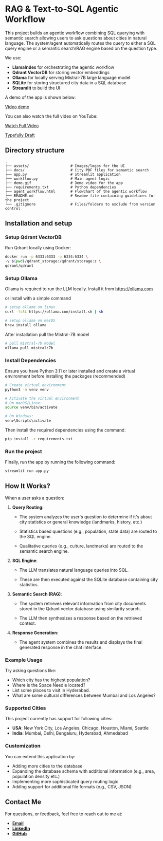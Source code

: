 # RAG & Text-to-SQL Agentic Workflow

This project builds an agentic workflow combining SQL querying with semantic search allowing users to ask questions about cities in natural language. The system/agent automatically routes the query to either a SQL query engine or a semantic search/RAG engine based on the question type. 

We use:

- **LlamaIndex** for orchestrating the agentic workflow
- **Qdrant VectorDB** for storing vector embeddings
- **Ollama** for locally serving Mistral-7B large language model
- **SQLite** for storing structured city data in a SQL database
- **Streamlit** to build the UI

A demo of the app is shown below: 

[Video demo](demo.gif)

You can also watch the full video on YouTube:

[Watch Full Video](https://youtu.be/etlCp9kqg8Y)

[Typefully Draft](https://typefully.com/preview/x/GtkzPoB)

## Directory structure
```
.
├── assets/                   # Images/logos for the UI
├── docs/                     # City PDF files for semantic search
├── app.py                    # Streamlit application
├── workflow.py               # Main agent logic 
├── demo.gif                  # Demo video for the app
├── requirements.txt          # Python dependencies
├── agent_workflow.html       # Flowchart of the agentic workflow
├── README.md                 # Readme file containing guidelines for the project
└── .gitignore                # Files/folders to exclude from version control
```
## Installation and setup

### Setup Qdrant VectorDB
Run Qdrant locally using Docker:  
   ```bash
   docker run -p 6333:6333 -p 6334:6334 \
   -v $(pwd)/qdrant_storage:/qdrant/storage:z \
   qdrant/qdrant
   ```

### Setup Ollama
Ollama is required to run the LLM locally. 
Install it from https://ollama.com

or install with a simple command
```bash
# setup ollama on linux 
curl -fsSL https://ollama.com/install.sh | sh
```
```bash
# setup ollama on macOS
brew install ollama
```  
After installation pull the Mistral-7B model
```bash
# pull mistral-7b model
ollama pull mistral:7b
```


### Install Dependencies

   Ensure you have Python 3.11 or later installed and create a virtual environment before installing the packages (recommended)
```bash
# Create virtual environment
python3 -m venv venv

# Activate the virtual environment
# On macOS/Linux:
source venv/bin/activate

# On Windows:
venv\Scripts\activate
```

Then install the required dependencies using the command:

```bash
pip install -r requirements.txt
```

### Run the project


   Finally, run the app by running the following command:

   ```bash
   streamlit run app.py
   ```

## How It Works?

When a user asks a question:

1. **Query Routing**:
   
   - The system analyzes the user's question to determine if it's about city statistics or general knowledge (landmarks, history, etc.)

   - Statistics based questions (e.g., population, state data) are routed to the SQL engine.

   - Qualitative queries (e.g., culture, landmarks) are routed to the semantic search engine.

2. **SQL Engine**:

   - The LLM translates natural language queries into SQL.

   - These are then executed against the SQLite database containing city statistics.

3. **Semantic Search (RAG)**:

   - The system retrieves relevant information from city documents stored in the Qdrant vector database using similarity search.

   - The LLM then synthesizes a response based on the retrieved context.

4. **Response Generation**:

   - The agent system combines the results and displays the final generated response in the chat interface.

### Example Usage

Try asking questions like:

- Which city has the highest population?
- Where is the Space Needle located?
- List some places to visit in Hyderabad.
- What are some cultural differences between Mumbai and Los Angeles?


### Supported Cities
This project currently has support for following cities:

- **USA**: New York City, Los Angeles, Chicago, Houston, Miami, Seattle
- **India**: Mumbai, Delhi, Bengaluru, Hyderabad, Ahmedabad

### Customization

You can extend this application by:

- Adding more cities to the database
- Expanding the database schema with additional information  (e.g., area, population density etc.)
- Implementing more sophisticated query routing logic
- Adding support for additional file formats (e.g., CSV, JSON)

## Contact Me
For questions, or feedback, feel free to reach out to me at:
- [**Email**](mailto:nikhil.sfw@gmail.com)
- [**LinkedIn**](https://www.linkedin.com/in/nikhil-kotra/)
- [**GitHub**](https://www.github.com/nikhil-1e9)

